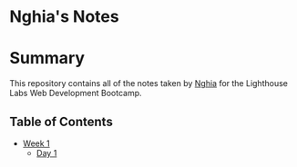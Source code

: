 # Nghia's Notes

# Summary

This repository contains all of the notes taken by [Nghia](https://github.com/dntran108) for the Lighthouse Labs Web Development Bootcamp.

## Table of Contents
* [Week 1](/Week_1)
  * [Day 1](/Week_1/Day_1)